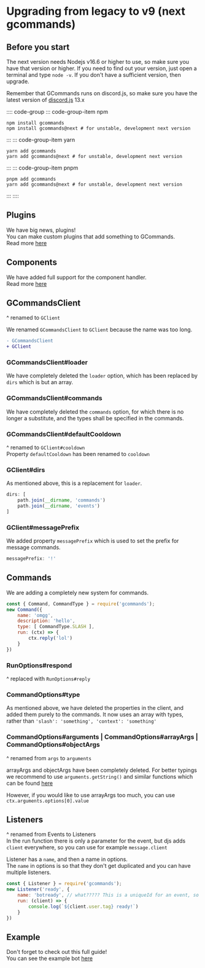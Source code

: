# Upgrading from legacy to v9 (next gcommands)

## Before you start

The next version needs Nodejs v16.6 or higher to use, so make sure you have that version or higher. If you need to find out your version, just open a terminal and type `node -v`. If you don't have a sufficient version, then upgrade.

Remember that GCommands runs on discord.js, so make sure you have the latest version of [discord.js](https://npmjs.org/discord.js) 13.x

:::: code-group
::: code-group-item npm
```sh:no-line-numbers
npm install gcommands
npm install gcommands@next # for unstable, development next version
```
:::
::: code-group-item yarn
```sh:no-line-numbers
yarn add gcommands
yarn add gcommands@next # for unstable, development next version
```
:::
::: code-group-item pnpm
```sh:no-line-numbers
pnpm add gcommands
yarn add gcommands@next # for unstable, development next version
```
:::
::::

## Plugins
We have big news, plugins!  
You can make custom plugins that add something to GCommands.  
Read more [here](../plugins/first-plugin)

## Components
We have added full support for the component handler.  
Read more [here](../getting-started/first-component)

## GCommandsClient
^ renamed to `GClient`

We renamed `GCommandsClient` to `GClient` because the name was too long.

```diff
- GCommandsClient
+ GClient
```

### GCommandsClient#loader
We have completely deleted the `loader` option, which has been replaced by `dirs` which is but an array.

### GCommandsClient#commands
We have completely deleted the `commands` option, for which there is no longer a substitute, and the types shall be specified in the commands.

### GCommandsClient#defaultCooldown
^ renamed to `GClient#cooldown`  
Property `defaultCooldown` has been renamed to `cooldown`

### GClient#dirs
As mentioned above, this is a replacement for `loader`.

```js
dirs: [
    path.join(__dirname, 'commands')
    path.join(__dirname, 'events')
]
```

### GClient#messagePrefix
We added property `messagePrefix` which is used to set the prefix for message commands.

```js
messagePrefix: '!'
```

## Commands
We are adding a completely new system for commands.

```js
const { Command, CommandType } = require('gcommands');
new Command({
    name: 'omgg',
    description: 'hello',
    type: [ CommandType.SLASH ],
    run: (ctx) => {
        ctx.reply('lol')
    }
})
```

### RunOptions#respond
^ replaced with `RunOptions#reply`

### CommandOptions#type
As mentioned above, we have deleted the properties in the client, and added them purely to the commands. It now uses an array with types, rather than `'slash': 'something', 'context': 'something'`

### CommandOptions#arguments | CommandOptions#arrayArgs | CommandOptions#objectArgs
^ renamed from `args` to `arguments`

arrayArgs and objectArgs have been completely deleted. For better typings we recommend to use `arguments.getString()` and similar functions which can be found [here](https://discord.js.org/#/docs/main/stable/class/CommandInteractionOptionResolver)  
  
However, if you would like to use arrayArgs too much, you can use `ctx.arguments.options[0].value`

## Listeners
^ renamed from Events to Listeners  
In the run function there is only a parameter for the event, but djs adds `client` everywhere, so you can use for example `message.client`  
  
Listener has a `name`, and then a name in options.  
The `name` in options is so that they don't get duplicated and you can have multiple listeners.

```js
const { Listener } = require('gcommands');
new Listener('ready', {
    name: 'botready', // what????? This is a uniqueId for an event, so you can have more of them and not get replaced.
    run: (client) => {
        console.log(`${client.user.tag} ready!`)
    }
})
```

## Example
Don't forget to check out this full guide!  
You can see the example bot [here](https://github.com/Garlic-Team/GCommands/tree/next/example)
